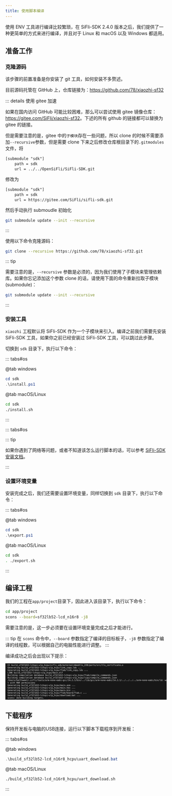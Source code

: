 ```yaml
---
title: 使用脚本编译
---
```


使用 ENV 工具进行编译比较繁琐，在 SiFli-SDK 2.4.0 版本之后，我们提供了一种更简单的方式来进行编译，并且对于 Linux 和 macOS 以及 Windows 都适用。

## 准备工作

### 克隆源码

该步骤的前置准备是你安装了 git 工具，如何安装不多赘述。

目前源码托管在 GitHub 上，仓库链接为：<https://github.com/78/xiaozhi-sf32>

::: details 使用 gitee 加速

如果在国内访问 GitHub 可能比较困难，那么可以尝试使用 gitee 镜像仓库：<https://gitee.com/SiFli/xiaozhi-sf32>。下述的所有 github 的链接都可以替换为 gitee 的链接。

但是需要注意的是，gitee 中的`子模块`存在一些问题，所以 clone 的时候不需要添加`--recursive`参数，但是需要 clone 下来之后修改仓库根目录下的`.gitmodules` 文件，将

```
[submodule "sdk"]
	path = sdk
	url = ../../OpenSiFli/SiFli-SDK.git
```

修改为

```
[submodule "sdk"]
    path = sdk
    url = https://gitee.com/SiFli/sifli-sdk.git
```

然后手动执行 submoudle 初始化

```bash
git submodule update --init --recursive
```

:::

使用以下命令克隆源码：

```bash
git clone --recursive https://github.com/78/xiaozhi-sf32.git
```

::: tip

需要注意的是，`--recursive` 参数是必须的，因为我们使用了子模块来管理依赖库。如果你忘记添加这个参数 clone 的话，请使用下面的命令重新拉取子模块 (submodule)：

```bash
git submodule update --init --recursive
```

:::

### 安装工具

`xiaozhi` 工程默认将 SiFli-SDK 作为一个子模块来引入。编译之前我们需要先安装 SiFli-SDK 工具，如果你之前已经安装过 SiFli-SDK 工具，可以跳过此步骤。

切换到 `sdk` 目录下，执行以下命令：

::: tabs#os

@tab windows

```powershell
cd sdk
.\install.ps1
```

@tab macOS/Linux

```bash
cd sdk
./install.sh
```

:::

::: tabs#os

::: tip

如果你遇到了网络等问题，或者不知道该怎么运行脚本的话，可以参考 [SiFli-SDK 安装文档](https://docs.sifli.com/projects/sdk/latest/sf32lb52x/quickstart/install/script/index.html)。

:::

### 设置环境变量

安装完成之后，我们还需要设置环境变量，同样切换到 `sdk` 目录下，执行以下命令：

::: tabs#os

@tab windows

```powershell
cd sdk
.\export.ps1
```

@tab macOS/Linux

```bash
cd sdk
. ./export.sh
```

:::

## 编译工程

我们的工程在`app/project`目录下，因此进入该目录下，执行以下命令：

```bash
cd app/project
scons --board=sf32lb52-lcd_n16r8 -j8
```

需要注意的是，这一步必须要在设置环境变量完成之后才能进行。

::: tip
在 `scons` 命令中，`--board` 参数指定了编译的目标板子，`-j8` 参数指定了编译的线程数，可以根据自己的电脑性能进行调整。
:::

编译成功之后会出现以下提示：

![](image/2025-06-06-12-43-58.png)

## 下载程序

保持开发板与电脑的USB连接，运行以下脚本下载程序到开发板：

::: tabs#os

@tab windows

```powershell
.\build_sf32lb52-lcd_n16r8_hcpu\uart_download.bat
```

@tab macOS/Linux

```bash
./build_sf32lb52-lcd_n16r8_hcpu/uart_download.sh
```

:::
